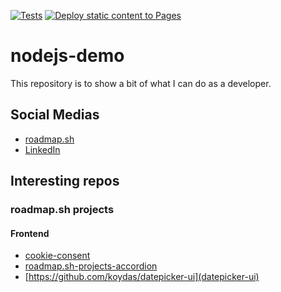 [![Tests](https://github.com/koydas/nodejs-demo/actions/workflows/tests.yml/badge.svg)](https://github.com/koydas/nodejs-demo/actions/workflows/tests.yml)
[![Deploy static content to Pages](https://github.com/koydas/demo/actions/workflows/static.yml/badge.svg)](https://github.com/koydas/demo/actions/workflows/static.yml)

# nodejs-demo
This repository is to show a bit of what I can do as a developer.

## Social Medias
- [roadmap.sh](https://roadmap.sh/u/koydas)
- [LinkedIn](www.linkedin.com/in/stéphane-hamel)

## Interesting repos
### roadmap.sh projects
#### Frontend
- [cookie-consent](https://github.com/koydas/cookie-consent)
- [roadmap.sh-projects-accordion](https://github.com/koydas/roadmap.sh-projects-accordion)
- [https://github.com/koydas/datepicker-ui](datepicker-ui)
